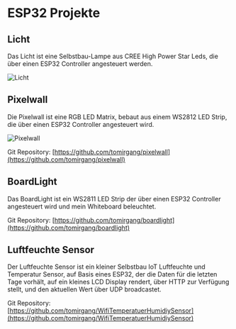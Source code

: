 # ESP32 Projekte

## Licht

Das Licht ist eine Selbstbau-Lampe aus CREE High Power Star Leds, die über einen ESP32 Controller angesteuert werden.

![Licht](https://assets.chaos.social/media_attachments/files/109/885/395/884/169/421/original/0657a69866690997.jpeg)

## Pixelwall

Die Pixelwall ist eine RGB LED Matrix, bebaut aus einem WS2812 LED Strip, die über einen ESP32 Controller angesteuert wird.

![Pixelwall](https://assets.chaos.social/media_attachments/files/109/885/395/868/702/050/original/04bb326e899ab23a.jpeg)

Git Repository: [https://github.com/tomirgang/pixelwall](https://github.com/tomirgang/pixelwall)

## BoardLight

Das BoardLight ist ein WS2811 LED Strip der über einen ESP32 Controller angesteuert wird und mein Whiteboard beleuchtet.

Git Repository: [https://github.com/tomirgang/boardlight](https://github.com/tomirgang/boardlight)

## Luftfeuchte Sensor

Der Luftfeuchte Sensor ist ein kleiner Selbstbau IoT Luftfeuchte und Temperatur Sensor, auf Basis eines ESP32, der die Daten für die letzten Tage vorhält, auf ein kleines LCD Display rendert, über HTTP zur Verfügung stellt, und den aktuellen Wert über UDP broadcastet.

Git Repository: [https://github.com/tomirgang/WifiTemperatuerHumidiySensor](https://github.com/tomirgang/WifiTemperatuerHumidiySensor)
